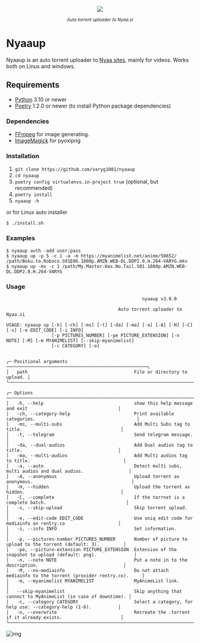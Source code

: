 <p align="center">
  <img src="https://forthebadge.com/images/badges/made-with-python.png"/>
</p>
<p align="center">
<sup><em>Auto torrent uploader to Nyaa.si</em></sup>
</p>

# Nyaaup

Nyaaup is an auto torrent uploader to [Nyaa sites](https://github.com/nyaadevs/nyaa), mainly for videos.
Works both on Linux and windows.

## Requirements

- [Python](https://python.org/) 3.10 or newer
- [Poetry](https://python-poetry.org/) 1.2.0 or newer (to install Python package dependencies)

### Dependencies

- [FFmpeg](https://ffmpeg.org/) for image generating.
- [ImageMagick](https://imagemagick.org/script/download.php) for pyoxipng

### Installation

1. `git clone https://github.com/varyg1001/nyaaup`
2. `cd nyaaup`
3. `poetry config virtualenvs.in-project true` (optional, but recommended)
4. `poetry install`
5. `nyaaup -h`

or for Linux auto installer

```shell
$ ./install.sh
```

### Examples

`$ nyaaup auth -add user:pass`
</br>
`$ nyaaup up -p 5 -c 1 -a -m https://myanimelist.net/anime/50652/ /path/Boku.to.Roboco.S01E06.1080p.AMZN.WEB-DL.DDP2.0.H.264-VARYG.mkv`
</br>
`$ nyaaup up -ms -c 1 /path/My.Master.Has.No.Tail.S01.1080p.AMZN.WEB-DL.DDP2.0.H.264-VARYG`

### Usage

```
                                                   nyaaup v3.0.0

                                          Auto torrent uploader to Nyaa.si

USAGE: nyaaup up [-h] [-ch] [-ms] [-t] [-da] [-ma] [-a] [-A] [-H] [-C] [-s] [-e EDIT_CODE] [-i INFO]
                 [-p PICTURES_NUMBER] [-pe PICTURE_EXTENSION] [-n NOTE] [-M] [-m MYANIMELIST] [--skip-myanimelist]
                 [-c CATEGORY] [-o]


╭─ Positional arguments ─────────────────────────────────────────────────────╮
│   path                                        File or directory to upload. │
╰────────────────────────────────────────────────────────────────────────────╯

╭─ Options ──────────────────────────────────────────────────────────────────────────────────────────────────────╮
│   -h, --help                                  show this help message and exit                                  │
│   -ch, --category-help                        Print available categories.                                      │
│   -ms, --multi-subs                           Add Multi Subs tag to title.                                     │
│   -t, --telegram                              Send telegram message.                                           │
│   -da, --dual-audios                          Add Dual audios tag to title.                                    │
│   -ma, --multi-audios                         Add Multi audios tag to title.                                   │
│   -a, --auto                                  Detect multi subs, multi audios and dual audios.                 │
│   -A, --anonymous                             Upload torrent as anonymous.                                     │
│   -H, --hidden                                Upload the torrent as hidden.                                    │
│   -C, --complete                              If the torrnet is a complete batch.                              │
│   -s, --skip-upload                           Skip torrent upload.                                             │
│   -e, --edit-code EDIT_CODE                   Use uniq edit code for mediainfo on rentry.co                    │
│   -i, --info INFO                             Set information.                                                 │
│   -p, --pictures-number PICTURES_NUMBER       Number of picture to upload to the torrent (default: 3).         │
│   -pe, --picture-extension PICTURE_EXTENSION  Extension of the snapshot to upload (default: png).              │
│   -n, --note NOTE                             Put a note in to the description.                                │
│   -M, --no-mediainfo                          Do not attach mediainfo to the torrent (provider rentry.co).     │
│   -m, --myanimelist MYANIMELIST               MyAnimeList link.                                                │
│   --skip-myanimelist                          Skip anything that connect to MyAnimeList (in case of downtime). │
│   -c, --category CATEGORY                     Select a category, for help use: --category-help (1-6).          │
│   -o, --overwrite                             Recreate the .torrent if it already exists.                      │
╰────────────────────────────────────────────────────────────────────────────────────────────────────────────────╯
```

![img](https://i.kek.sh/crb0nguklZk.png)
<!---https://i.kek.sh/crb0nguklZk.png--->
